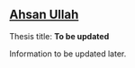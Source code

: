 ## [Ahsan Ullah](https://www.linkedin.com/in/ahsankhan86/)

Thesis title:
**To be updated**

Information to be updated later. 